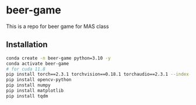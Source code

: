 # beer-game
This is a repo for beer game for MAS class
## Installation
```bash
conda create -n beer-game python=3.10 -y
conda activate beer-game
# for cuda 11.8
pip install torch==2.3.1 torchvision==0.18.1 torchaudio==2.3.1 --index-url https://download.pytorch.org/whl/cu118
pip install opencv-python
pip install numpy
pip install matplotlib
pip install tqdm
```